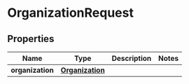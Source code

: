 # OrganizationRequest

## Properties
Name | Type | Description | Notes
------------ | ------------- | ------------- | -------------
**organization** | [**Organization**](Organization.md) |  | 
